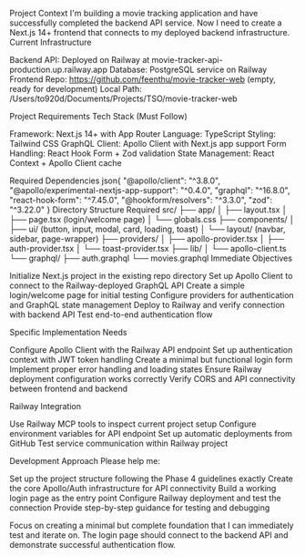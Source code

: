 Project Context
I'm building a movie tracking application and have successfully completed the backend API service. Now I need to create a Next.js 14+ frontend that connects to my deployed backend infrastructure.
Current Infrastructure

Backend API: Deployed on Railway at movie-tracker-api-production.up.railway.app
Database: PostgreSQL service on Railway
Frontend Repo: https://github.com/feenthu/movie-tracker-web (empty, ready for development)
Local Path: /Users/to920d/Documents/Projects/TSO/movie-tracker-web

Project Requirements
Tech Stack (Must Follow)

Framework: Next.js 14+ with App Router
Language: TypeScript
Styling: Tailwind CSS
GraphQL Client: Apollo Client with Next.js app support
Form Handling: React Hook Form + Zod validation
State Management: React Context + Apollo Client cache

Required Dependencies
json{
"@apollo/client": "^3.8.0",
"@apollo/experimental-nextjs-app-support": "^0.4.0",
"graphql": "^16.8.0",
"react-hook-form": "^7.45.0",
"@hookform/resolvers": "^3.3.0",
"zod": "^3.22.0"
}
Directory Structure Required
src/
├── app/
│   ├── layout.tsx
│   ├── page.tsx (login/welcome page)
│   └── globals.css
├── components/
│   ├── ui/ (button, input, modal, card, loading, toast)
│   └── layout/ (navbar, sidebar, page-wrapper)
├── providers/
│   ├── apollo-provider.tsx
│   ├── auth-provider.tsx
│   └── toast-provider.tsx
├── lib/
│   └── apollo-client.ts
└── graphql/
├── auth.graphql
└── movies.graphql
Immediate Objectives

Initialize Next.js project in the existing repo directory
Set up Apollo Client to connect to the Railway-deployed GraphQL API
Create a simple login/welcome page for initial testing
Configure providers for authentication and GraphQL state management
Deploy to Railway and verify connection with backend API
Test end-to-end authentication flow

Specific Implementation Needs

Configure Apollo Client with the Railway API endpoint
Set up authentication context with JWT token handling
Create a minimal but functional login form
Implement proper error handling and loading states
Ensure Railway deployment configuration works correctly
Verify CORS and API connectivity between frontend and backend

Railway Integration

Use Railway MCP tools to inspect current project setup
Configure environment variables for API endpoint
Set up automatic deployments from GitHub
Test service communication within Railway project

Development Approach
Please help me:

Set up the project structure following the Phase 4 guidelines exactly
Create the core Apollo/Auth infrastructure for API connectivity
Build a working login page as the entry point
Configure Railway deployment and test the connection
Provide step-by-step guidance for testing and debugging

Focus on creating a minimal but complete foundation that I can immediately test and iterate on. The login page should connect to the backend API and demonstrate successful authentication flow.